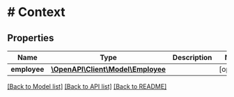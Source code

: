 # # Context

## Properties

Name | Type | Description | Notes
------------ | ------------- | ------------- | -------------
**employee** | [**\OpenAPI\Client\Model\Employee**](Employee.md) |  | [optional]

[[Back to Model list]](../../README.md#models) [[Back to API list]](../../README.md#endpoints) [[Back to README]](../../README.md)
